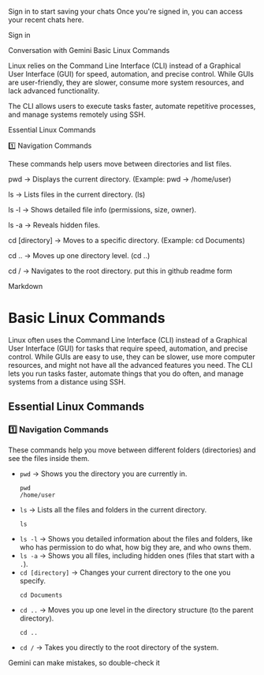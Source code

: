 

Sign in to start saving your chats
Once you're signed in, you can access your recent chats here.

Sign in

Conversation with Gemini
Basic Linux Commands



Linux relies on the Command Line Interface (CLI) instead of a Graphical User Interface (GUI) for speed, automation, and precise control. While GUIs are user-friendly, they are slower, consume more system resources, and lack advanced functionality.

The CLI allows users to execute tasks faster, automate repetitive processes, and manage systems remotely using SSH. 



Essential Linux Commands 



1️⃣ Navigation Commands 



These commands help users move between directories and list files. 



pwd → Displays the current directory. (Example: pwd → /home/user) 



ls → Lists files in the current directory. (ls) 



ls -l → Shows detailed file info (permissions, size, owner). 



ls -a → Reveals hidden files. 



cd [directory] → Moves to a specific directory. (Example: cd Documents) 



cd .. → Moves up one directory level. (cd ..) 



cd / → Navigates to the root directory. put this in github readme form



Markdown

# Basic Linux Commands

Linux often uses the Command Line Interface (CLI) instead of a Graphical User Interface (GUI) for tasks that require speed, automation, and precise control. While GUIs are easy to use, they can be slower, use more computer resources, and might not have all the advanced features you need. The CLI lets you run tasks faster, automate things that you do often, and manage systems from a distance using SSH.

## Essential Linux Commands

### 1️⃣ Navigation Commands

These commands help you move between different folders (directories) and see the files inside them.

* `pwd` → Shows you the directory you are currently in.
    ```
    pwd
    /home/user
    ```
* `ls` → Lists all the files and folders in the current directory.
    ```
    ls
    ```
* `ls -l` → Shows you detailed information about the files and folders, like who has permission to do what, how big they are, and who owns them.
* `ls -a` → Shows you all files, including hidden ones (files that start with a `.`).
* `cd [directory]` → Changes your current directory to the one you specify.
    ```
    cd Documents
    ```
* `cd ..` → Moves you up one level in the directory structure (to the parent directory).
    ```
    cd ..
    ```
* `cd /` → Takes you directly to the root directory of the system.









Gemini can make mistakes, so double-check it

